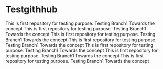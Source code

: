 # Testgithhub
This is first repository for testing purpose.
Testing Branch1 
Towards the concept
This is first repository for testing purpose.
Testing Branch1 
Towards the concept
This is first repository for testing purpose.
Testing Branch1 
Towards the concept
This is first repository for testing purpose.
Testing Branch1 
Towards the concept
This is first repository for testing purpose.
Testing Branch1 
Towards the concept
This is first repository for testing purpose.
Testing Branch1 
Towards the concept
This is first repository for testing purpose.
Testing Branch1 
Towards the concept

